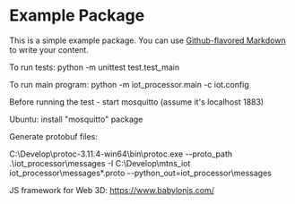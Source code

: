 # Example Package

This is a simple example package. You can use
[Github-flavored Markdown](https://guides.github.com/features/mastering-markdown/)
to write your content.

To run tests: python -m unittest test.test_main

To run main program: python -m iot_processor.main -c iot.config


Before running the test - start mosquitto (assume it's localhost 1883)

Ubuntu: install "mosquitto" package


Generate protobuf files:

C:\Develop\protoc-3.11.4-win64\bin\protoc.exe --proto_path .\iot_processor\messages -I C:\Develop\mtns_iot iot_processor\messages\*.proto  --python_out=iot_processor\messages

JS framework for Web 3D: https://www.babylonjs.com/